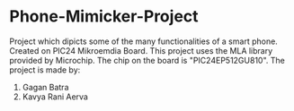 # Phone-Mimicker-Project

Project which dipicts some of the many functionalities of a smart phone. Created on PIC24 Mikroemdia Board. This project uses the MLA library provided by Microchip. The chip on the board is "PIC24EP512GU810". The project is made by:
  1. Gagan Batra
  2. Kavya Rani Aerva
